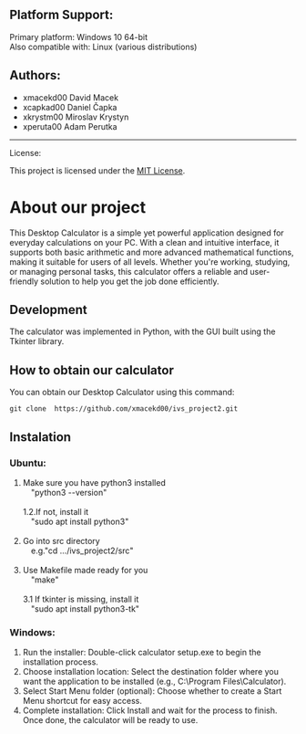 Platform Support:
----------------

Primary platform: Windows 10 64-bit<br>
Also compatible with: Linux (various distributions)

Authors:
-----------

- xmacekd00 David Macek
- xcapkad00 Daniel Čapka
- xkrystm00 Miroslav Krystyn
- xperuta00 Adam Perutka

-----------
License:

This project is licensed under the [MIT License](LICENSE.md).


# About our project
This Desktop Calculator is a simple yet powerful application designed for everyday calculations on your PC. With a clean and intuitive interface, it supports both basic arithmetic and more advanced mathematical functions, making it suitable for users of all levels. Whether you're working, studying, or managing personal tasks, this calculator offers a reliable and user-friendly solution to help you get the job done efficiently.

## Development
The calculator was implemented in Python, with the GUI built using the Tkinter library. 

## How to obtain our calculator
You can obtain our Desktop Calculator using this command:

`git clone  https://github.com/xmacekd00/ivs_project2.git`

## Instalation

### Ubuntu:
1. Make sure you have python3 installed <br>
&emsp;"python3 --version"<br><br>
1.2.If not, install it <br>
&emsp;"sudo apt install python3"<br><br>
2. Go into src directory <br>
&emsp;e.g."cd .../ivs_project2/src"<br><br>
3. Use Makefile made ready for you<br>
&emsp;"make"<br><br>
3.1 If tkinter is missing, install it <br>
&emsp;"sudo apt install python3-tk"<br>

### Windows: 
1. Run the installer: Double-click calculator setup.exe to begin the installation
process.
2. Choose installation location: Select the destination folder where you want the
application to be installed (e.g., C:\Program Files\Calculator).
3. Select Start Menu folder (optional): Choose whether to create a Start Menu
shortcut for easy access.
4. Complete installation: Click Install and wait for the process to finish. Once
done, the calculator will be ready to use.
